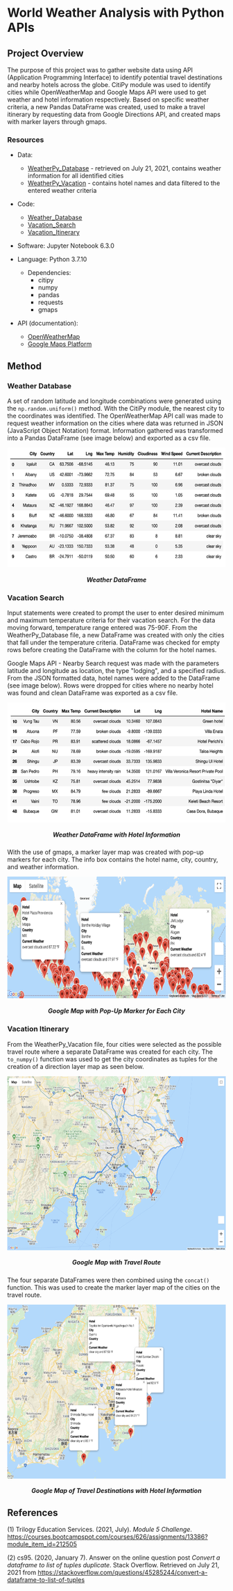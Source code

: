 # World Weather Analysis with Python APIs

## Project Overview
The purpose of this project was to gather website data using API (Application Programming Interface) to identify potential travel destinations and nearby hotels across the globe. CitiPy module was used to identify cities while OpenWeatherMap and Google Maps API were used to get weather and hotel information respectively. Based on specific weather criteria, a new Pandas DataFrame was created, used to make a travel itinerary by requesting data from Google Directions API, and created maps with marker layers through gmaps.

### Resources
- Data:
    - [WeatherPy_Database](https://github.com/samanthajpv/World_Weather_Analysis/blob/a3b09720de0e6ce98e7190b2d010be4d5109be55/Weather_Database/WeatherPy_Database.csv) - retrieved on July 21, 2021, contains weather information for all identified cities
    - [WeatherPy_Vacation](https://github.com/samanthajpv/World_Weather_Analysis/blob/a3b09720de0e6ce98e7190b2d010be4d5109be55/Vacation_Search/WeatherPy_vacation.csv) - contains hotel names and data filtered to the entered weather criteria
- Code:
    - [Weather_Database](https://github.com/samanthajpv/World_Weather_Analysis/blob/a3b09720de0e6ce98e7190b2d010be4d5109be55/Weather_Database/Weather_Database.ipynb)
    - [Vacation_Search](https://github.com/samanthajpv/World_Weather_Analysis/blob/a3b09720de0e6ce98e7190b2d010be4d5109be55/Vacation_Search/Vacation_Search.ipynb)
    - [Vacation_Itinerary](https://github.com/samanthajpv/World_Weather_Analysis/blob/a3b09720de0e6ce98e7190b2d010be4d5109be55/Vacation_Itinerary/Vacation_Itinerary.ipynb)
    
- Software: Jupyter Notebook 6.3.0
- Language: Python 3.7.10
    - Dependencies: 
        - citipy
        - numpy
        - pandas
        - requests
        - gmaps 
- API (documentation):
    - [OpenWeatherMap](https://openweathermap.org/api)
    - [Google Maps Platform](https://developers.google.com/maps)

## Method

### Weather Database
A set of random latitude and longitude combinations were generated using the ```np.random.uniform()``` method. With the CitiPy module, the nearest city to the coordinates was identified. The OpenWeatherMap API call was made to request weather information on the cities where data was returned in JSON (JavaScript Object Notation) format. Information gathered was transformed into a Pandas DataFrame (see image below) and exported as a csv file.
<p align="center">
    <img src="https://github.com/samanthajpv/World_Weather_Analysis/blob/90127fe95f78bc29c00ef261cbce144a2d3486de/Additional/Weather_Database.png" width="600" height="275" align="center">
    <h5 align="center">Weather DataFrame</h5>
</p>

### Vacation Search
Input statements were created to prompt the user to enter desired minimum and maximum temperature criteria for their vacation search. For the data moving forward, temperature range entered was 75-90F. From the WeatherPy_Database file, a new DataFrame was created with only the cities that fall under the temperature criteria. DataFrame was checked for empty rows before creating the DataFrame with the column for the hotel names. 

Google Maps API - Nearby Search request was made with the parameters latitude and longitude as location, the type "lodging", and a specified radius. From the JSON formatted data, hotel names were added to the DataFrame (see image below). Rows were dropped for cities where no nearby hotel was found and clean DataFrame was exported as a csv file.
<p align="center">
    <img src="https://github.com/samanthajpv/World_Weather_Analysis/blob/90127fe95f78bc29c00ef261cbce144a2d3486de/Additional/Vacation_Search.png" width="600" height="275" align="center">
    <h5 align="center">Weather DataFrame with Hotel Information</h5>
</p>

With the use of gmaps, a marker layer map was created with pop-up markers for each city. The info box contains the hotel name, city, country, and weather information.
<p align="center">
    <img src="https://github.com/samanthajpv/World_Weather_Analysis/blob/a3b09720de0e6ce98e7190b2d010be4d5109be55/Vacation_Search/WeatherPy_vacation_map.png" width="700" height="280" align="center">
    <h5 align="center">Google Map with Pop-Up Marker for Each City</h5>
</p>

### Vacation Itinerary
From the WeatherPy_Vacation file, four cities were selected as the possible travel route where a separate DataFrame was created for each city. The ```to_numpy()``` function was used to get the city coordinates as tuples for the creation of a direction layer map as seen below.
<p align="center">
    <img src="https://github.com/samanthajpv/World_Weather_Analysis/blob/a3b09720de0e6ce98e7190b2d010be4d5109be55/Vacation_Itinerary/WeatherPy_travel_map.png" width="700" height="400" align="center">
    <h5 align="center">Google Map with Travel Route</h5>
</p>

The four separate DataFrames were then combined using the ```concat()``` function. This was used to create the marker layer map of the cities on the travel route.
<p align="center">
    <img src="https://github.com/samanthajpv/World_Weather_Analysis/blob/a3b09720de0e6ce98e7190b2d010be4d5109be55/Vacation_Itinerary/WeatherPy_travel_map_markers.png" width="700" height="400" align="center">
    <h5 align="center">Google Map of Travel Destinations with Hotel Information</h5>
</p>

## References
(1) Trilogy Education Services. (2021, July). *Module 5 Challenge*. https://courses.bootcampspot.com/courses/626/assignments/13386?module_item_id=212505

(2) cs95. (2020, January 7). Answer on the online question post *Convert a dataframe to list of tuples duplicate*. Stack Overflow. Retrieved on July 21, 2021 from https://stackoverflow.com/questions/45285244/convert-a-dataframe-to-list-of-tuples
